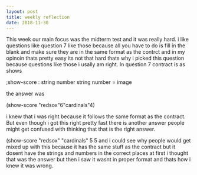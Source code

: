 ```yaml
---
layout: post
title: weekly reflection
date: 2018-11-30
---
```


This week our main focus was the midterm test and it was really hard. i like questions like question 7 like those because all you have to do is fill in the blank and make sure they are in the same format as the contrct and in my opinoin thats pretty easy its not that hard thats why i picked this question because questions like those i usally am right. In question 7 contract is as shows

;show-score : string number string number = image 

the answer was

(show-score "redsox"6"cardinals"4) 

i knew that i was right because it follows the same format as the contract. But even though i got this right pretty fast there is another answer people might get confused with thinking that that is the right answer.

(show-score "redsox" "cardinals" 5 5 and i could see why people would get mixed up with this because it has the same stuff as the contract but it dosent have the strings and numbers in the correct places at first i thought that was the answer but then i saw it wasnt in proper format and thats how i knew it was wrong.
